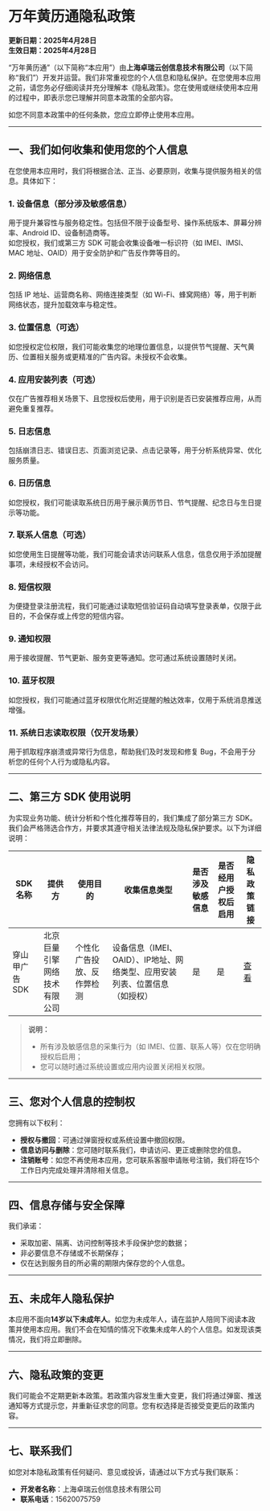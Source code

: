 # 万年黄历通隐私政策

**更新日期：2025年4月28日**  
**生效日期：2025年4月28日**

“万年黄历通”（以下简称“本应用”）由**上海卓瑞云创信息技术有限公司**（以下简称“我们”）开发并运营。我们非常重视您的个人信息和隐私保护。在您使用本应用之前，请您务必仔细阅读并充分理解本《隐私政策》。您在使用或继续使用本应用的过程中，即表示您已理解并同意本政策的全部内容。

如您不同意本政策中的任何条款，您应立即停止使用本应用。

---

## 一、我们如何收集和使用您的个人信息

在您使用本应用时，我们将根据合法、正当、必要原则，收集与提供服务相关的信息。具体如下：

### 1. 设备信息（部分涉及敏感信息）

用于提升兼容性与服务稳定性。包括但不限于设备型号、操作系统版本、屏幕分辨率、Android ID、设备制造商等。  
如您授权，我们或第三方 SDK 可能会收集设备唯一标识符（如 IMEI、IMSI、MAC 地址、OAID）用于安全防护和广告反作弊等目的。

### 2. 网络信息

包括 IP 地址、运营商名称、网络连接类型（如 Wi-Fi、蜂窝网络）等，用于判断网络状态，提升加载效率与稳定性。

### 3. 位置信息（可选）

如您授权定位权限，我们可能收集您的地理位置信息，以提供节气提醒、天气黄历、位置相关服务或更精准的广告内容。未授权不会收集。

### 4. 应用安装列表（可选）

仅在广告推荐相关场景下、且您授权后使用，用于识别是否已安装推荐应用，从而避免重复推荐。

### 5. 日志信息

包括崩溃日志、错误日志、页面浏览记录、点击记录等，用于分析系统异常、优化服务质量。

### 6. 日历信息

如您授权，我们可能读取系统日历用于展示黄历节日、节气提醒、纪念日与生日提示等功能。

### 7. 联系人信息（可选）

如您使用生日提醒等功能，我们可能会请求访问联系人信息，信息仅用于添加提醒事项，未经授权不会访问。

### 8. 短信权限

为便捷登录注册流程，我们可能通过读取短信验证码自动填写登录表单，仅限于此目的，不会保存或上传您的短信内容。

### 9. 通知权限

用于接收提醒、节气更新、服务变更等通知。您可通过系统设置随时关闭。

### 10. 蓝牙权限

如您授权，我们可能通过蓝牙权限优化附近提醒的触达效率，仅用于系统消息推送增强。

### 11. 系统日志读取权限（仅开发场景）

用于抓取程序崩溃或异常行为信息，帮助我们及时发现和修复 Bug，不会用于分析您的任何个人行为或隐私内容。

---

## 二、第三方 SDK 使用说明

为实现业务功能、统计分析和个性化推荐等目的，我们集成了部分第三方 SDK。我们会严格筛选合作方，并要求其遵守相关法律法规及隐私保护要求。以下为详细说明：

| SDK 名称         | 提供方                         | 使用目的                   | 收集信息类型                                                                 | 是否涉及敏感信息       | 是否经用户授权后启用 | 隐私政策链接 |
|------------------|--------------------------------|----------------------------|------------------------------------------------------------------------------|------------------------|------------------------|----------------|
| 穿山甲广告 SDK   | 北京巨量引擎网络技术有限公司   | 个性化广告投放、反作弊检测 | 设备信息（IMEI、OAID）、IP地址、网络类型、应用安装列表、位置信息（如授权） | 是                     | 是                     | [查看](https://www.csjplatform.com/privacy_policy) |

> **说明：**
> - 所有涉及敏感信息的采集行为（如 IMEI、位置、联系人等）仅在您明确授权后启用；
> - 您可以随时通过系统设置或应用内设置关闭相关权限。

---

## 三、您对个人信息的控制权

您拥有以下权利：

- **授权与撤回**：可通过弹窗授权或系统设置中撤回权限。
- **信息访问与删除**：您可随时联系我们，申请访问、更正或删除您的信息。
- **注销账号**：如您不再使用本应用，您可联系客服申请账号注销，我们将在15个工作日内完成处理并清除相关信息。

---

## 四、信息存储与安全保障

我们承诺：

- 采取加密、隔离、访问控制等技术手段保护您的数据；
- 非必要信息不存储或不长期保存；
- 仅在达到服务目的所必需的期限内保存您的个人信息。

---

## 五、未成年人隐私保护

本应用不面向**14岁以下未成年人**。如您为未成年人，请在监护人陪同下阅读本政策并使用本应用。我们不会在知情的情况下收集未成年人的个人信息。如发现该类情况，我们将立即删除。

---

## 六、隐私政策的变更

我们可能会不定期更新本政策。若政策内容发生重大变更，我们将通过弹窗、推送通知等方式提示您，并重新征求您的同意。您有权选择是否接受变更后的政策内容。

---

## 七、联系我们

如您对本隐私政策有任何疑问、意见或投诉，请通过以下方式与我们联系：

- **开发者名称**：上海卓瑞云创信息技术有限公司  
- **联系电话**：15620075759
